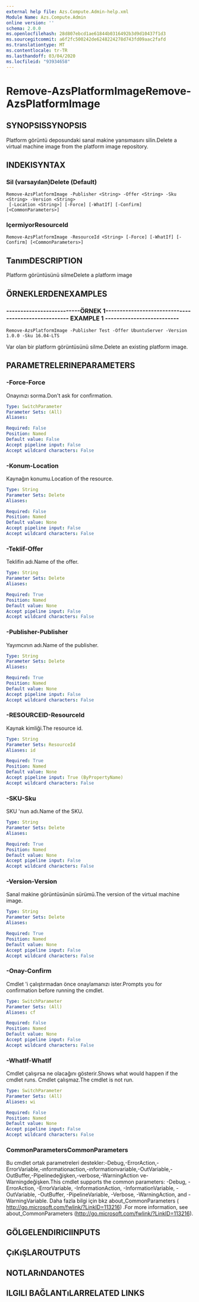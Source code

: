 ```yaml
---
external help file: Azs.Compute.Admin-help.xml
Module Name: Azs.Compute.Admin
online version: ''
schema: 2.0.0
ms.openlocfilehash: 28d807ebcd1ae61844b0316492b3d9d10437f1d3
ms.sourcegitcommit: a6f2fc500242de6248224278d743fd09aac2fafd
ms.translationtype: MT
ms.contentlocale: tr-TR
ms.lasthandoff: 03/04/2020
ms.locfileid: "93934658"
---
```

# <span data-ttu-id="66285-101">Remove-AzsPlatformImage</span><span class="sxs-lookup"><span data-stu-id="66285-101">Remove-AzsPlatformImage</span></span>

## <span data-ttu-id="66285-102">SYNOPSIS</span><span class="sxs-lookup"><span data-stu-id="66285-102">SYNOPSIS</span></span>
<span data-ttu-id="66285-103">Platform görüntü deposundaki sanal makine yansımasını silin.</span><span class="sxs-lookup"><span data-stu-id="66285-103">Delete a virtual machine image from the platform image repository.</span></span>

## <span data-ttu-id="66285-104">INDEKI</span><span class="sxs-lookup"><span data-stu-id="66285-104">SYNTAX</span></span>

### <span data-ttu-id="66285-105">Sil (varsayılan)</span><span class="sxs-lookup"><span data-stu-id="66285-105">Delete (Default)</span></span>
```
Remove-AzsPlatformImage -Publisher <String> -Offer <String> -Sku <String> -Version <String>
 [-Location <String>] [-Force] [-WhatIf] [-Confirm] [<CommonParameters>]
```

### <span data-ttu-id="66285-106">Içermiyor</span><span class="sxs-lookup"><span data-stu-id="66285-106">ResourceId</span></span>
```
Remove-AzsPlatformImage -ResourceId <String> [-Force] [-WhatIf] [-Confirm] [<CommonParameters>]
```

## <span data-ttu-id="66285-107">Tanım</span><span class="sxs-lookup"><span data-stu-id="66285-107">DESCRIPTION</span></span>
<span data-ttu-id="66285-108">Platform görüntüsünü silme</span><span class="sxs-lookup"><span data-stu-id="66285-108">Delete a platform image</span></span>

## <span data-ttu-id="66285-109">ÖRNEKLERDEN</span><span class="sxs-lookup"><span data-stu-id="66285-109">EXAMPLES</span></span>

### <span data-ttu-id="66285-110">--------------------------ÖRNEK 1--------------------------</span><span class="sxs-lookup"><span data-stu-id="66285-110">-------------------------- EXAMPLE 1 --------------------------</span></span>
```
Remove-AzsPlatformImage -Publisher Test -Offer UbuntuServer -Version 1.0.0 -Sku 16.04-LTS
```

<span data-ttu-id="66285-111">Var olan bir platform görüntüsünü silme.</span><span class="sxs-lookup"><span data-stu-id="66285-111">Delete an existing platform image.</span></span>

## <span data-ttu-id="66285-112">PARAMETRELERINE</span><span class="sxs-lookup"><span data-stu-id="66285-112">PARAMETERS</span></span>

### <span data-ttu-id="66285-113">-Force</span><span class="sxs-lookup"><span data-stu-id="66285-113">-Force</span></span>
<span data-ttu-id="66285-114">Onayınızı sorma.</span><span class="sxs-lookup"><span data-stu-id="66285-114">Don't ask for confirmation.</span></span>

```yaml
Type: SwitchParameter
Parameter Sets: (All)
Aliases: 

Required: False
Position: Named
Default value: False
Accept pipeline input: False
Accept wildcard characters: False
```

### <span data-ttu-id="66285-115">-Konum</span><span class="sxs-lookup"><span data-stu-id="66285-115">-Location</span></span>
<span data-ttu-id="66285-116">Kaynağın konumu.</span><span class="sxs-lookup"><span data-stu-id="66285-116">Location of the resource.</span></span>

```yaml
Type: String
Parameter Sets: Delete
Aliases: 

Required: False
Position: Named
Default value: None
Accept pipeline input: False
Accept wildcard characters: False
```

### <span data-ttu-id="66285-117">-Teklif</span><span class="sxs-lookup"><span data-stu-id="66285-117">-Offer</span></span>
<span data-ttu-id="66285-118">Teklifin adı.</span><span class="sxs-lookup"><span data-stu-id="66285-118">Name of the offer.</span></span>

```yaml
Type: String
Parameter Sets: Delete
Aliases: 

Required: True
Position: Named
Default value: None
Accept pipeline input: False
Accept wildcard characters: False
```

### <span data-ttu-id="66285-119">-Publisher</span><span class="sxs-lookup"><span data-stu-id="66285-119">-Publisher</span></span>
<span data-ttu-id="66285-120">Yayımcının adı.</span><span class="sxs-lookup"><span data-stu-id="66285-120">Name of the publisher.</span></span>

```yaml
Type: String
Parameter Sets: Delete
Aliases: 

Required: True
Position: Named
Default value: None
Accept pipeline input: False
Accept wildcard characters: False
```

### <span data-ttu-id="66285-121">-RESOURCEID</span><span class="sxs-lookup"><span data-stu-id="66285-121">-ResourceId</span></span>
<span data-ttu-id="66285-122">Kaynak kimliği.</span><span class="sxs-lookup"><span data-stu-id="66285-122">The resource id.</span></span>

```yaml
Type: String
Parameter Sets: ResourceId
Aliases: id

Required: True
Position: Named
Default value: None
Accept pipeline input: True (ByPropertyName)
Accept wildcard characters: False
```

### <span data-ttu-id="66285-123">-SKU</span><span class="sxs-lookup"><span data-stu-id="66285-123">-Sku</span></span>
<span data-ttu-id="66285-124">SKU 'nun adı.</span><span class="sxs-lookup"><span data-stu-id="66285-124">Name of the SKU.</span></span>

```yaml
Type: String
Parameter Sets: Delete
Aliases: 

Required: True
Position: Named
Default value: None
Accept pipeline input: False
Accept wildcard characters: False
```

### <span data-ttu-id="66285-125">-Version</span><span class="sxs-lookup"><span data-stu-id="66285-125">-Version</span></span>
<span data-ttu-id="66285-126">Sanal makine görüntüsünün sürümü.</span><span class="sxs-lookup"><span data-stu-id="66285-126">The version of the virtual machine image.</span></span>

```yaml
Type: String
Parameter Sets: Delete
Aliases: 

Required: True
Position: Named
Default value: None
Accept pipeline input: False
Accept wildcard characters: False
```

### <span data-ttu-id="66285-127">-Onay</span><span class="sxs-lookup"><span data-stu-id="66285-127">-Confirm</span></span>
<span data-ttu-id="66285-128">Cmdlet 'i çalıştırmadan önce onaylamanızı ister.</span><span class="sxs-lookup"><span data-stu-id="66285-128">Prompts you for confirmation before running the cmdlet.</span></span>

```yaml
Type: SwitchParameter
Parameter Sets: (All)
Aliases: cf

Required: False
Position: Named
Default value: None
Accept pipeline input: False
Accept wildcard characters: False
```

### <span data-ttu-id="66285-129">-WhatIf</span><span class="sxs-lookup"><span data-stu-id="66285-129">-WhatIf</span></span>
<span data-ttu-id="66285-130">Cmdlet çalışırsa ne olacağını gösterir.</span><span class="sxs-lookup"><span data-stu-id="66285-130">Shows what would happen if the cmdlet runs.</span></span>
<span data-ttu-id="66285-131">Cmdlet çalışmaz.</span><span class="sxs-lookup"><span data-stu-id="66285-131">The cmdlet is not run.</span></span>

```yaml
Type: SwitchParameter
Parameter Sets: (All)
Aliases: wi

Required: False
Position: Named
Default value: None
Accept pipeline input: False
Accept wildcard characters: False
```

### <span data-ttu-id="66285-132">CommonParameters</span><span class="sxs-lookup"><span data-stu-id="66285-132">CommonParameters</span></span>
<span data-ttu-id="66285-133">Bu cmdlet ortak parametreleri destekler:-Debug,-ErrorAction,-ErrorVariable,-ınformationaction,-ınformationvariable,-OutVariable,-OutBuffer,-Pipelinedeğişken,-verbose,-WarningAction ve-Warningdeğişken.</span><span class="sxs-lookup"><span data-stu-id="66285-133">This cmdlet supports the common parameters: -Debug, -ErrorAction, -ErrorVariable, -InformationAction, -InformationVariable, -OutVariable, -OutBuffer, -PipelineVariable, -Verbose, -WarningAction, and -WarningVariable.</span></span> <span data-ttu-id="66285-134">Daha fazla bilgi için bkz about_CommonParameters ( http://go.microsoft.com/fwlink/?LinkID=113216) .</span><span class="sxs-lookup"><span data-stu-id="66285-134">For more information, see about_CommonParameters (http://go.microsoft.com/fwlink/?LinkID=113216).</span></span>

## <span data-ttu-id="66285-135">GÖLGELENDIRICI</span><span class="sxs-lookup"><span data-stu-id="66285-135">INPUTS</span></span>

## <span data-ttu-id="66285-136">ÇıKıŞLAR</span><span class="sxs-lookup"><span data-stu-id="66285-136">OUTPUTS</span></span>

## <span data-ttu-id="66285-137">NOTLARıNDA</span><span class="sxs-lookup"><span data-stu-id="66285-137">NOTES</span></span>

## <span data-ttu-id="66285-138">ILGILI BAĞLANTıLAR</span><span class="sxs-lookup"><span data-stu-id="66285-138">RELATED LINKS</span></span>

